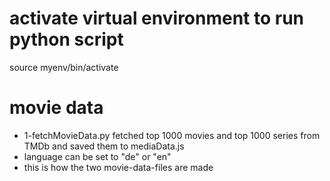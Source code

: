 # activate virtual environment to run python script

source myenv/bin/activate

# movie data

- 1-fetchMovieData.py fetched top 1000 movies and top 1000 series from TMDb and saved them to mediaData.js
- language can be set to "de" or "en"
- this is how the two movie-data-files are made
